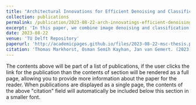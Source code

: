 ```yaml
---
title: "Architectural Innovations for Efficient Denoising and Classification: A Manual vs. Neural Architecture Search Comparison"
collection: publications
permalink: /publication/2023-08-22-arch-innovatings-efficient-denoising
excerpt: 'In this paper, we combine image denoising and classification, aiming to enhance human perception of noisy images captured by edge devices, like security cameras. Since edge devices have little computational power, we also optimize for efficiency by proposing a novel architecture that integrates the two tasks. Additionally, we alter a Neural Architecture Search (NAS) method, which searches for classifiers, to search for the integrated model while optimizing for a target latency, classification accuracy, and denoising performance. Our NAS architectures outperform our manually designed alternatives in both denoising and classification, offering a significant improvement to human perception. Moreover, our approach empowers users to construct architectures tailored to domains like medical imaging, surveillance systems, and industrial inspections.'
date: 2023-08-22
venue: 'TU Delft Repository'
paperurl: 'http://academicpages.github.io/files/2023-08-22-msc-thesis.pdf'
citation: 'Thomas Markhorst, Osman Semih Kayhan, Jan van Gemert. (2023). &quot; Architectural Innovations for Efficient Denoising and Classification: A Manual vs. Neural Architecture Search Comparison.&quot; <i>TU Delft Repository 1</i>.'
---
```


The contents above will be part of a list of publications, if the user clicks the link for the publication than the contents of section will be rendered as a full page, allowing you to provide more information about the paper for the reader. When publications are displayed as a single page, the contents of the above "citation" field will automatically be included below this section in a smaller font.
